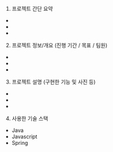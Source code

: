1. 프로젝트 간단 요약

-
-
-

2. 프로젝트 정보/개요 (진행 기간 / 목표 / 팀원)

-
-
-

3. 프로젝트 설명 (구현한 기능 및 사진 등)

-
-
-

4. 사용한 기술 스택

- Java
- Javascript
- Spring
